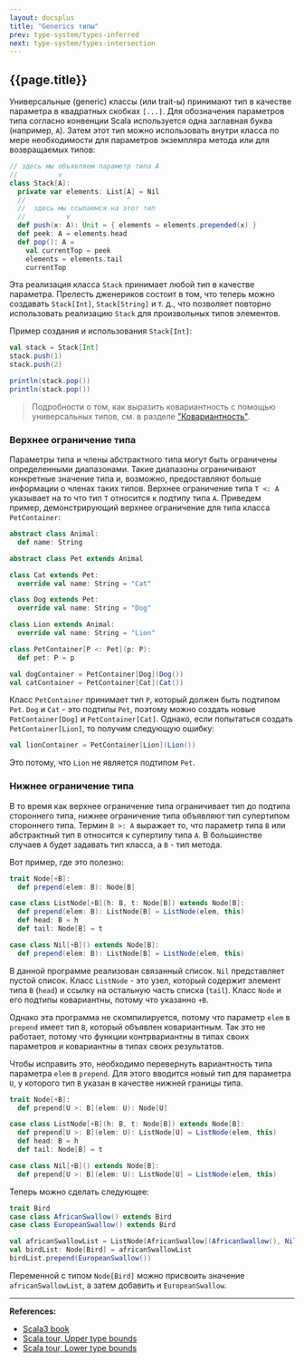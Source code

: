 ```yaml
---
layout: docsplus
title: "Generics типы"
prev: type-system/types-inferred
next: type-system/types-intersection
---
```


## {{page.title}}

Универсальные (generic) классы (или trait-ы) принимают тип в качестве параметра в квадратных скобках `[...]`.
Для обозначения параметров типа согласно конвенции Scala используется одна заглавная буква (например, `A`). 
Затем этот тип можно использовать внутри класса по мере необходимости 
для параметров экземпляра метода или для возвращаемых типов:

```scala mdoc:silent
// здесь мы объявляем параметр типа A
//          v
class Stack[A]:
  private var elements: List[A] = Nil
  //                         ^
  //  здесь мы ссылаемся на этот тип
  //          v
  def push(x: A): Unit = { elements = elements.prepended(x) }
  def peek: A = elements.head
  def pop(): A =
    val currentTop = peek
    elements = elements.tail
    currentTop
```

Эта реализация класса `Stack` принимает любой тип в качестве параметра. 
Прелесть дженериков состоит в том, что теперь можно создавать `Stack[Int]`, `Stack[String]` и т. д., 
что позволяет повторно использовать реализацию `Stack` для произвольных типов элементов.

Пример создания и использования `Stack[Int]`:

```scala mdoc:silent
val stack = Stack[Int]
stack.push(1)
stack.push(2)
```
```scala mdoc
println(stack.pop())
println(stack.pop())
```

> Подробности о том, как выразить ковариантность с помощью универсальных типов, см. в разделе ["Ковариантность"](types-variance).


### Верхнее ограничение типа

Параметры типа и члены абстрактного типа могут быть ограничены определенными диапазонами. 
Такие диапазоны ограничивают конкретные значение типа 
и, возможно, предоставляют больше информации о членах таких типов. 
Верхнее ограничение типа `T <: A` указывает на то что тип `T` относится к подтипу типа `A`. 
Приведем пример, демонстрирующий верхнее ограничение для типа класса `PetContainer`:

```scala mdoc:silent
abstract class Animal:
  def name: String

abstract class Pet extends Animal

class Cat extends Pet:
  override val name: String = "Cat"

class Dog extends Pet:
  override val name: String = "Dog"

class Lion extends Animal:
  override val name: String = "Lion"

class PetContainer[P <: Pet](p: P):
  def pet: P = p

val dogContainer = PetContainer[Dog](Dog())
val catContainer = PetContainer[Cat](Cat())
```

Класс `PetContainer` принимает тип `P`, который должен быть подтипом `Pet`. 
`Dog` и `Cat` - это подтипы `Pet`, поэтому можно создать новые `PetContainer[Dog]` и `PetContainer[Cat]`. 
Однако, если попытаться создать `PetContainer[Lion]`, то получим следующую ошибку:

```scala mdoc:fail
val lionContainer = PetContainer[Lion](Lion())
```

Это потому, что `Lion` не является подтипом `Pet`.


### Нижнее ограничение типа

В то время как верхнее ограничение типа ограничивает тип до подтипа стороннего типа, 
нижнее ограничение типа объявляют тип супертипом стороннего типа. 
Термин `B >: A` выражает то, что параметр типа `B` или абстрактный тип `B` относится к супертипу типа `A`. 
В большинстве случаев `A` будет задавать тип класса, а `B` - тип метода.

Вот пример, где это полезно:

```scala
trait Node[+B]:
  def prepend(elem: B): Node[B]

case class ListNode[+B](h: B, t: Node[B]) extends Node[B]:
  def prepend(elem: B): ListNode[B] = ListNode(elem, this)
  def head: B = h
  def tail: Node[B] = t

case class Nil[+B]() extends Node[B]:
  def prepend(elem: B): ListNode[B] = ListNode(elem, this)
```

В данной программе реализован связанный список. 
`Nil` представляет пустой список. Класс `ListNode` - это узел, 
который содержит элемент типа `B` (`head`) и ссылку на остальную часть списка (`tail`). 
Класс `Node` и его подтипы ковариантны, потому что указанно `+B`.

Однако эта программа не скомпилируется, 
потому что параметр `elem` в `prepend` имеет тип `B`, который объявлен ковариантным. 
Так это не работает, потому что функции контрвариантны в типах своих параметров 
и ковариантны в типах своих результатов.

Чтобы исправить это, необходимо перевернуть вариантность типа параметра `elem` в `prepend`. 
Для этого вводится новый тип для параметра `U`, у которого тип `B` указан в качестве нижней границы типа.

```scala mdoc
trait Node[+B]:
  def prepend[U >: B](elem: U): Node[U]

case class ListNode[+B](h: B, t: Node[B]) extends Node[B]:
  def prepend[U >: B](elem: U): ListNode[U] = ListNode(elem, this)
  def head: B = h
  def tail: Node[B] = t

case class Nil[+B]() extends Node[B]:
  def prepend[U >: B](elem: U): ListNode[U] = ListNode(elem, this)
```

Теперь можно сделать следующее:

```scala mdoc
trait Bird
case class AfricanSwallow() extends Bird
case class EuropeanSwallow() extends Bird

val africanSwallowList = ListNode[AfricanSwallow](AfricanSwallow(), Nil())
val birdList: Node[Bird] = africanSwallowList
birdList.prepend(EuropeanSwallow())
```

Переменной с типом `Node[Bird]` можно присвоить значение `africanSwallowList`, а затем добавить и `EuropeanSwallow`.


---

**References:**
- [Scala3 book](https://docs.scala-lang.org/scala3/book/types-generics.html)
- [Scala tour, Upper type bounds](https://docs.scala-lang.org/ru/tour/upper-type-bounds.html)
- [Scala tour, Lower type bounds](https://docs.scala-lang.org/ru/tour/lower-type-bounds.html)
